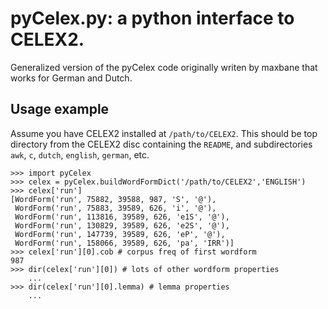 pyCelex.py: a python interface to CELEX2.
=========================================

Generalized version of the pyCelex code originally writen by maxbane that works for German and Dutch.

Usage example
-------------

Assume you have CELEX2 installed at `/path/to/CELEX2`. This should be top directory
from the CELEX2 disc containing the `README`, and subdirectories `awk`, `c`,
`dutch`, `english`, `german`, etc.

    >>> import pyCelex
    >>> celex = pyCelex.buildWordFormDict('/path/to/CELEX2','ENGLISH')
    >>> celex['run']
    [WordForm('run', 75882, 39588, 987, 'S', '@'),
     WordForm('run', 75883, 39589, 626, 'i', '@'),
     WordForm('run', 113816, 39589, 626, 'e1S', '@'),
     WordForm('run', 130829, 39589, 626, 'e2S', '@'),
     WordForm('run', 147739, 39589, 626, 'eP', '@'),
     WordForm('run', 158066, 39589, 626, 'pa', 'IRR')]
    >>> celex['run'][0].cob # corpus freq of first wordform
    987
    >>> dir(celex['run'][0]) # lots of other wordform properties
        ...
    >>> dir(celex['run'][0].lemma) # lemma properties
        ...

